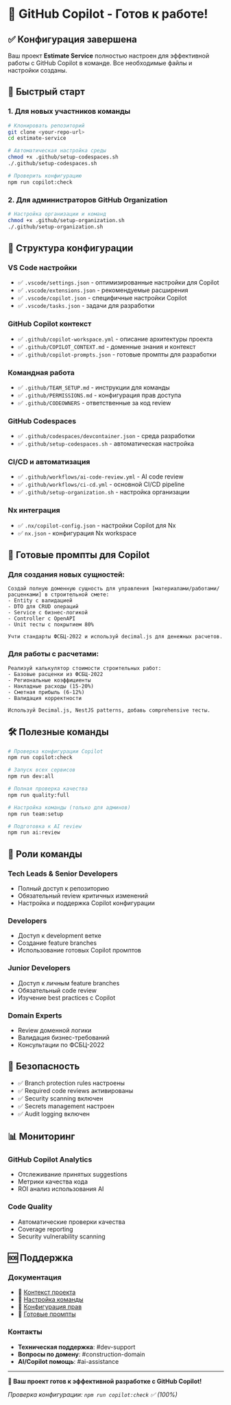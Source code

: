# 🤖 GitHub Copilot - Готов к работе!

## ✅ Конфигурация завершена

Ваш проект **Estimate Service** полностью настроен для эффективной работы с GitHub Copilot в команде. Все необходимые файлы и настройки созданы.

## 🚀 Быстрый старт

### 1. Для новых участников команды

```bash
# Клонировать репозиторий
git clone <your-repo-url>
cd estimate-service

# Автоматическая настройка среды
chmod +x .github/setup-codespaces.sh
./.github/setup-codespaces.sh

# Проверить конфигурацию
npm run copilot:check
```

### 2. Для администраторов GitHub Organization

```bash
# Настройка организации и команд
chmod +x .github/setup-organization.sh
./.github/setup-organization.sh
```

## 📁 Структура конфигурации

### VS Code настройки
- ✅ `.vscode/settings.json` - оптимизированные настройки для Copilot
- ✅ `.vscode/extensions.json` - рекомендуемые расширения
- ✅ `.vscode/copilot.json` - специфичные настройки Copilot
- ✅ `.vscode/tasks.json` - задачи для разработки

### GitHub Copilot контекст
- ✅ `.github/copilot-workspace.yml` - описание архитектуры проекта
- ✅ `.github/COPILOT_CONTEXT.md` - доменные знания и контекст
- ✅ `.github/copilot-prompts.json` - готовые промпты для разработки

### Командная работа
- ✅ `.github/TEAM_SETUP.md` - инструкции для команды
- ✅ `.github/PERMISSIONS.md` - конфигурация прав доступа
- ✅ `.github/CODEOWNERS` - ответственные за код review

### GitHub Codespaces
- ✅ `.github/codespaces/devcontainer.json` - среда разработки
- ✅ `.github/setup-codespaces.sh` - автоматическая настройка

### CI/CD и автоматизация
- ✅ `.github/workflows/ai-code-review.yml` - AI code review
- ✅ `.github/workflows/ci-cd.yml` - основной CI/CD pipeline
- ✅ `.github/setup-organization.sh` - настройка организации

### Nx интеграция
- ✅ `.nx/copilot-config.json` - настройки Copilot для Nx
- ✅ `nx.json` - конфигурация Nx workspace

## 🎯 Готовые промпты для Copilot

### Для создания новых сущностей:
```
Создай полную доменную сущность для управления [материалами/работами/расценками] в строительной смете:
- Entity с валидацией
- DTO для CRUD операций
- Service с бизнес-логикой
- Controller с OpenAPI
- Unit тесты с покрытием 80%

Учти стандарты ФСБЦ-2022 и используй decimal.js для денежных расчетов.
```

### Для работы с расчетами:
```
Реализуй калькулятор стоимости строительных работ:
- Базовые расценки из ФСБЦ-2022
- Региональные коэффициенты
- Накладные расходы (15-20%)
- Сметная прибыль (6-12%)
- Валидация корректности

Используй Decimal.js, NestJS patterns, добавь comprehensive тесты.
```

## 🛠️ Полезные команды

```bash
# Проверка конфигурации Copilot
npm run copilot:check

# Запуск всех сервисов
npm run dev:all

# Полная проверка качества
npm run quality:full

# Настройка команды (только для админов)
npm run team:setup

# Подготовка к AI review
npm run ai:review
```

## 👥 Роли команды

### Tech Leads & Senior Developers
- Полный доступ к репозиторию
- Обязательный review критичных изменений
- Настройка и поддержка Copilot конфигурации

### Developers
- Доступ к development ветке
- Создание feature branches
- Использование готовых Copilot промптов

### Junior Developers
- Доступ к личным feature branches
- Обязательный code review
- Изучение best practices с Copilot

### Domain Experts
- Review доменной логики
- Валидация бизнес-требований
- Консультации по ФСБЦ-2022

## 🔐 Безопасность

- ✅ Branch protection rules настроены
- ✅ Required code reviews активированы
- ✅ Security scanning включен
- ✅ Secrets management настроен
- ✅ Audit logging включен

## 📊 Мониторинг

### GitHub Copilot Analytics
- Отслеживание принятых suggestions
- Метрики качества кода
- ROI анализ использования AI

### Code Quality
- Автоматические проверки качества
- Coverage reporting
- Security vulnerability scanning

## 🆘 Поддержка

### Документация
- 📖 [Контекст проекта](.github/COPILOT_CONTEXT.md)
- 👥 [Настройка команды](.github/TEAM_SETUP.md)
- 🔐 [Конфигурация прав](.github/PERMISSIONS.md)
- 🤖 [Готовые промпты](.github/copilot-prompts.json)

### Контакты
- **Техническая поддержка**: #dev-support
- **Вопросы по домену**: #construction-domain
- **AI/Copilot помощь**: #ai-assistance

---

**🎉 Ваш проект готов к эффективной разработке с GitHub Copilot!**

*Проверка конфигурации: `npm run copilot:check` ✅ (100%)*

